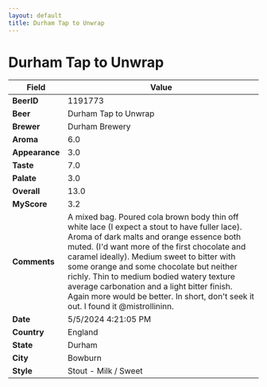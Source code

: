 ```yaml
---
layout: default
title: Durham Tap to Unwrap
---
```


# Durham Tap to Unwrap

| Field         | Value     |
|---------------|-----------|
| **BeerID** | 1191773 |
| **Beer** | Durham Tap to Unwrap |
| **Brewer** | Durham Brewery |
| **Aroma** | 6.0 |
| **Appearance** | 3.0 |
| **Taste** | 7.0 |
| **Palate** | 3.0 |
| **Overall** | 13.0 |
| **MyScore** | 3.2 |
| **Comments** | A mixed bag. Poured cola brown body thin off white lace (I expect a stout to have fuller lace). Aroma of dark malts and orange essence both muted. (I'd want more of the first chocolate and caramel ideally). Medium sweet to bitter with some orange and some chocolate but neither richly. Thin to medium bodied watery texture average carbonation and a light bitter finish. Again more would be better. In short, don't seek it out. I found it @mistrollininn. |
| **Date** | 5/5/2024 4:21:05 PM |
| **Country** | England |
| **State** | Durham |
| **City** | Bowburn |
| **Style** | Stout - Milk / Sweet |
